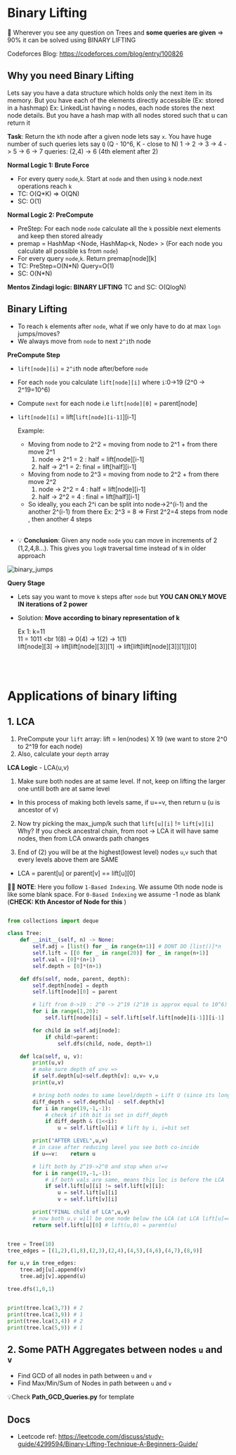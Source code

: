 # Binary Lifting


🎯 Wherever you see any question on Trees and **some queries are given** => 90% it can be solved using BINARY LIFTING

Codeforces Blog: https://codeforces.com/blog/entry/100826


## Why you need Binary Lifting
Lets say you have a data structure which holds only the next item in its memory. But you have each of the elements directly accessible (Ex: stored in a hashmap)
Ex: LinkedList having `n` nodes, each node stores the next node details. But you have a hash map with all nodes stored such that u can return it

**Task**: Return the `k`th node after a given node lets say `x`. You have huge number of such queries lets say `Q` (Q - 10^6, K - close to N)
1 -> 2 -> 3 -> 4 -> 5 -> 6 -> 7
queries: (2,4) -> 6 (4th element after 2)

**Normal Logic 1: Brute Force**
- For every query `node`,`k`. Start at `node` and then using `k` node.next operations reach `k`
- TC: O(Q*K) => O(QN)
- SC: O(1)


**Normal Logic 2: PreCompute**
- PreStep: For each node `node` calculate all the `k` possible next elements and keep then stored already
- premap = HashMap <Node, HashMap<k, Node> > (For each node you calculate all possible `k`s from `node`)
- For every query `node`,`k`. Return premap[node][k]
- TC: PreStep=O(N*N) Query=O(1)
- SC: O(N*N)

**Mentos Zindagi logic: BINARY LIFTING**
TC and SC: O(QlogN)

## Binary Lifting
- To reach `k` elements after `node`, what if we only have to do at max `logn` jumps/moves?
- We always move from `node` to next `2^i`th node

**PreCompute Step**
- `lift[node][i]` = `2^i`th node after/before `node`
- For each `node` you calculate `lift[node][i]` where `i`:0->19 (2^0 -> 2^19=10^6)

- Compute `next` for each node i.e `lift[node][0]` = parent[node]
- `lift[node][i]` = lift[`lift[node][i-1]`][i-1]

    Example:
    - Moving from node to 2^2 = moving from node to 2^1 + from there move 2^1<br>
        1. node -> 2^1 = 2 : half = lift[node][i-1]<br>
        2. half -> 2^1 = 2: final = lift[half][i-1]<br>
    - Moving from node to 2^3 = moving from node to 2^2 + from there move 2^2<br>
        1. node -> 2^2 = 4 : half = lift[node][i-1]<br>
        2. half -> 2^2 = 4 : final = lift[half][i-1]<br>
    - So ideally, you each 2^i can be split into node->2^(i-1) and the another 2^(i-1) from there
    Ex: 2^3 = 8 => First 2^2=4 steps from node , then another 4 steps
<br><br>
- 💡 **Conclusion**: Given any node `node` you can move in increments of 2 (1,2,4,8...). This gives you `logN` traversal time instead of `N` in older approach

![binary_jumps](https://zarif98sjs.github.io/mindcraft/BinaryLifting/Binary%20Lifting%202.png)



**Query Stage**
- Lets say you want to move `k` steps after `node` but **YOU CAN ONLY MOVE IN iterations of 2 power**
- Solution: **Move according to binary representation of k**

    Ex 1: k=11 <br>
    11 = 1011 <br
    1(8) -> 0(4) -> 1(2) -> 1(1) <br>
    lift[node][3] -> lift[lift[node][3]][1] ->  lift[lift[lift[node][3]][1]][0]

<br><br>
# Applications of binary lifting
## 1. LCA
1. PreCompute your `lift` array: lift = len(nodes) X 19 (we want to store 2^0 to 2^19 for each node)
2. Also, calculate your `depth` array

**LCA Logic** - LCA(u,v)
1. Make sure both nodes are at same level. If not, keep on lifting the larger one untill both are at same level
- In this process of making both levels same, if u==v, then return u (u is ancestor of v)

2. Now try picking the max_jump/k such that `lift[u][i]` != `lift[v][i]`
Why? If you check ancestral chain, from root -> LCA it will have same nodes, then from LCA onwards path changes

3. End of (2) you will be at the highest(lowest level) nodes `u`,`v` such that every levels above them are SAME
- LCA = parent[u] or parent[v] == lift[u][0]


🔴💡 **NOTE**: Here you follow `1-Based Indexing`. We assume 0th node node is like some blank space. For `0-Based Indexing` we assume -1 node as blank (**CHECK: Kth Ancestor of Node for this** )


```py

from collections import deque

class Tree:
    def __init__(self, n) -> None:
        self.adj = [list() for _ in range(n+1)] # DONT DO [list()]*n
        self.lift = [[0 for _ in range(20)] for _ in range(n+1)]
        self.val = [0]*(n+1)
        self.depth = [0]*(n+1)

    def dfs(self, node, parent, depth):
        self.depth[node] = depth
        self.lift[node][0] = parent

        # lift from 0->19 : 2^0 -> 2^19 (2^19 is approx equal to 10^6)
        for i in range(1,20):
            self.lift[node][i] = self.lift[self.lift[node][i-1]][i-1]

        for child in self.adj[node]:
            if child!=parent:
                self.dfs(child, node, depth+1)

    def lca(self, u, v):
        print(u,v)
        # make sure depth of u>v =>
        if self.depth[u]<self.depth[v]: u,v= v,u
        print(u,v)

        # bring both nodes to same level/depth = Lift U (since its longer)
        diff_depth = self.depth[u] - self.depth[v]
        for i in range(19,-1,-1):
            # check if ith bit is set in diff_depth
            if diff_depth & (1<<i):
                u = self.lift[u][i] # lift by i, i=bit set

        print("AFTER LEVEL",u,v)
        # in case after reducing level you see both co-incide
        if u==v:    return u

        # lift both by 2^19->2^0 and stop when u!=v
        for i in range(19,-1,-1):
            # if both vals are same, means this loc is before the LCA
            if self.lift[u][i] != self.lift[v][i]:
                u = self.lift[u][i]
                v = self.lift[v][i]

        print("FINAL child of LCA",u,v)
        # now both u,v will be one node below the LCA (at LCA lift[u]==lift[v], so you will be one level below that )
        return self.lift[u][0] # lift(u,0) = parent(u)


tree = Tree(10)
tree_edges = [(1,2),(1,8),(2,3),(2,4),(4,5),(4,6),(4,7),(8,9)]

for u,v in tree_edges:
    tree.adj[u].append(v)
    tree.adj[v].append(u)

tree.dfs(1,0,1)


print(tree.lca(3,7)) # 2
print(tree.lca(3,9)) # 1
print(tree.lca(3,4)) # 2
print(tree.lca(5,9)) # 1
```


## 2. Some PATH Aggregates between nodes `u` and `v`
- Find GCD of all nodes in path between `u` and `v`
- Find Max/Min/Sum of Nodes in path between `u` and `v`

💡Check **Path_GCD_Queries.py** for template

## Docs
- Leetcode ref: https://leetcode.com/discuss/study-guide/4299594/Binary-Lifting-Technique-A-Beginners-Guide/
